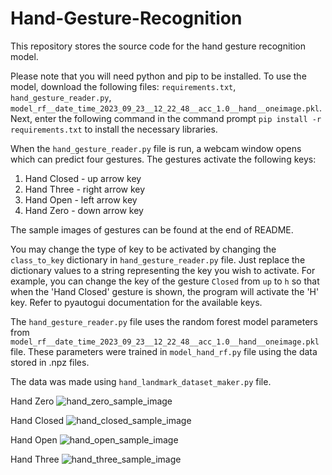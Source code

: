 # Hand-Gesture-Recognition

This repository stores the source code for the hand gesture recognition model.

Please note that you will need python and pip to be installed.
To use the model, download the following files: `requirements.txt`, `hand_gesture_reader.py`, `model_rf__date_time_2023_09_23__12_22_48__acc_1.0__hand__oneimage.pkl`.
Next, enter the following command in the command prompt `pip install -r requirements.txt` to install the necessary libraries.

When the `hand_gesture_reader.py` file is run, a webcam window opens which can predict four gestures.
The gestures activate the following keys:
1. Hand Closed - up arrow key
2. Hand Three - right arrow key
3. Hand Open - left arrow key
4. Hand Zero - down arrow key

The sample images of gestures can be found at the end of README.

You may change the type of key to be activated by changing the `class_to_key` dictionary in `hand_gesture_reader.py` file. Just replace the dictionary values to a string representing the key you wish to activate. For example, you can change the key of the gesture `Closed` from `up` to `h` so that when the 'Hand Closed' gesture is shown, the program will activate the 'H' key. Refer to pyautogui documentation for the available keys.

The `hand_gesture_reader.py` file uses the random forest model parameters from `model_rf__date_time_2023_09_23__12_22_48__acc_1.0__hand__oneimage.pkl` file. These parameters were trained in `model_hand_rf.py` file using the data stored in .npz files.

The data was made using `hand_landmark_dataset_maker.py` file.


Hand Zero
![hand_zero_sample_image](https://github.com/odil-T/Hand-Gesture-Recognition/assets/142138394/ad40f4fc-0d5c-42c2-af1c-96e83f17b630)


Hand Closed
![hand_closed_sample_image](https://github.com/odil-T/Hand-Gesture-Recognition/assets/142138394/8c2401aa-a8a5-4ed0-9240-ae662802468c)


Hand Open
![hand_open_sample_image](https://github.com/odil-T/Hand-Gesture-Recognition/assets/142138394/eb28fa08-d13a-4ec6-bfbf-7f38b380cbf3)


Hand Three
![hand_three_sample_image](https://github.com/odil-T/Hand-Gesture-Recognition/assets/142138394/f8c36198-6003-4794-9e01-bf4bfe40f43d)

